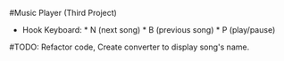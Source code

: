 #Music Player (Third Project)
- Hook Keyboard: * N (next song)
                 * B (previous song)
                 * P (play/pause)
                 
 #TODO: Refactor code, Create converter to display song's name.
